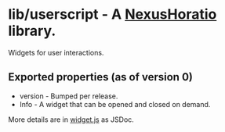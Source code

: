 # lib/userscript - A [NexusHoratio](https://github.com/nexushoratio/userscripts/blob/main/lib/README.md) library.

Widgets for user interactions.

## Exported properties (as of version 0)
* version - Bumped per release.
* Info - A widget that can be opened and closed on demand.

More details are in [widget.js](widget.js) as JSDoc.

